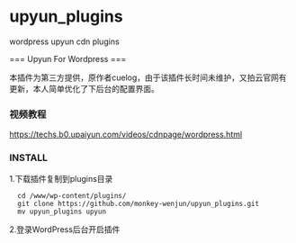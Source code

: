 # upyun_plugins
wordpress upyun cdn plugins

=== Upyun For Wordpress === 

本插件为第三方提供，原作者cuelog，由于该插件长时间未维护，又拍云官网有更新，本人简单优化了下后台的配置界面。

### 视频教程
https://techs.b0.upaiyun.com/videos/cdnpage/wordpress.html
### INSTALL

1.下载插件复制到plugins目录

      cd /www/wp-content/plugins/
      git clone https://github.com/monkey-wenjun/upyun_plugins.git
      mv upyun_plugins upyun
2.登录WordPress后台开启插件      
